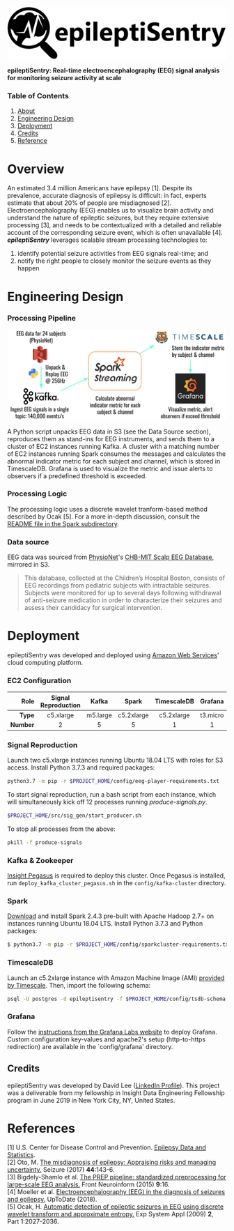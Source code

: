 ![epileptiSentry Logo](./docs/epileptiSentry-hero-image.jpg)

**epileptiSentry: Real-time electroencephalography (EEG) signal analysis for monitoring seizure activity at scale**

### Table of Contents
1. [About](#about)
2. [Engineering Design](#engineering-design)
3. [Deployment](#deployment)
4. [Credits](#credits)
5. [Reference](#references)

# Overview
An estimated 3.4 million Americans have epilepsy [1]. Despite its prevalence, accurate diagnosis of epilepsy is difficult: in fact, experts estimate that about 20% of people are misdiagnosed [2]. Electroencephalography (EEG) enables us to visualize brain activity and understand the nature of epileptic seizures, but they require extensive processing [3], and needs to be contextualized with a detailed and reliable account of the corresponding seizure event, which is often unavailable [4]. **_epileptiSentry_** leverages scalable stream processing technologies to:

1. identify potential seizure activities from EEG signals real-time; and 
2. notify the right people to closely monitor the seizure events as they happen


# Engineering Design

### Processing Pipeline
![Pipeline diagram](./docs/pipeline.png)

A Python script unpacks EEG data in S3 (see the Data Source section), reproduces them as stand-ins for EEG instruments, and sends them to a cluster of EC2 instances running Kafka. A cluster with a matching number of EC2 instances running Spark consumes the messages and calculates the abnormal indicator metric for each subject and channel, which is stored in TimescaleDB. Grafana is used to visualize the metric and issue alerts to observers if a predefined threshold is exceeded.


### Processing Logic
The processing logic uses a discrete wavelet tranform-based method described by Ocak [5]. For a more in-depth discussion, consult the [README file in the Spark subdirectory](./src/spark/README.md).


### Data source
EEG data was sourced from [PhysioNet](https://physionet.org/pn6/chbmit/)'s [CHB-MIT Scalp EEG Database](https://physionet.org/pn6/chbmit/), mirrored in S3.
>This database, collected at the Children’s Hospital Boston, consists of EEG recordings from pediatric subjects with intractable seizures. Subjects were monitored for up to several days following withdrawal of anti-seizure medication in order to characterize their seizures and assess their candidacy for surgical intervention.


# Deployment

epileptiSentry was developed and deployed using [Amazon Web Services](https://aws.amazon.com/)' cloud computing platform.
 
### EC2 Configuration
Role | Signal Reproduction | Kafka | Spark | TimescaleDB | Grafana
---: | :---: | :---:| :---:| :---:| :---:
**Type** |  c5.xlarge | m5.large | c5.2xlarge | c5.2xlarge | t3.micro
**Number** | 2 | 5 | 5 | 1 | 1


### Signal Reproduction
Launch two c5.xlarge instances running Ubuntu 18.04 LTS with roles for S3 access. Install Python 3.7.3 and required packages:
```bash
python3.7 -m pip -r $PROJECT_HOME/config/eeg-player-requirements.txt
```
To start signal reproduction, run a bash script from each instance, which will simultaneously kick off 12 processes running *produce-signals.py*.
```bash
$PROJECT_HOME/src/sig_gen/start_producer.sh  
```
To stop all processes from the above:
```bash
pkill -f produce-signals
```


### Kafka & Zookeeper
[Insight Pegasus](https://github.com/InsightDataScience/pegasus) is required to deploy this cluster. Once Pegasus is installed, run `deploy_kafka_cluster_pegasus.sh` in the `config/kafka-cluster` directory.


### Spark
[Download](https://spark.apache.org/downloads.html) and install Spark 2.4.3 pre-built with Apache Hadoop 2.7+ on instances running Ubuntu 18.04 LTS. Install Python 3.7.3 and Python packages:
```bash
$ python3.7 -m pip -r $PROJECT_HOME/config/sparkcluster-requirements.txt
```


### TimescaleDB
Launch an c5.2xlarge instance with Amazon Machine Image (AMI) [provided by Timescale](https://docs.timescale.com/v1.3/getting-started/installation/ami/installation-ubuntu-ami). Then, import the following schema:
```bash
psql -U postgres -d epileptisentry -f $PROJECT_HOME/config/tsdb-schema.sql
```


### Grafana
Follow the [instructions from the Grafana Labs website](https://grafana.com/docs/installation/debian/) to deploy Grafana. Custom configuration key-values and apache2's setup (http-to-https redirection) are available in the `config/grafana' directory.


## Credits
epileptiSentry was developed by David Lee ([LinkedIn Profile](https://www.linkedin.com/in/wdlee/)). This project was a deliverable from my fellowship in Insight Data Engineering Fellowship program in June 2019 in New York City, NY, United States.


# References
[1] U.S. Center for Disease Control and Prevention. [Epilepsy Data and Statistics](https://www.cdc.gov/epilepsy/data/index.html).  
[2] Oto, M. [The misdiagnosis of epilepsy: Appraising risks and managing uncertainty.](https://www.seizure-journal.com/article/S1059-1311(16)30297-7/fulltext) Seizure (2017) **44**:143-6.  
[3] Bigdely-Shamlo et al. [The PREP pipeline: standardized preprocessing for large-scale EEG analysis.](https://www.frontiersin.org/articles/10.3389/fninf.2015.00016/full) Front Neuroinform (2015) **9**:16.  
[4] Moeller et al. [Electroencephalography (EEG) in the diagnosis of seizures and epilepsy.](https://www.uptodate.com/contents/electroencephalography-eeg-in-the-diagnosis-of-seizures-and-epilepsy) UpToDate (2018).  
[5] Ocak, H. [Automatic detection of epileptic seizures in EEG using discrete wavelet transform and approximate entropy.](http://www.sciencedirect.com/science/article/pii/S0957417407006203) Exp System Appl (2009) **2**, Part 1:2027-2036. 
